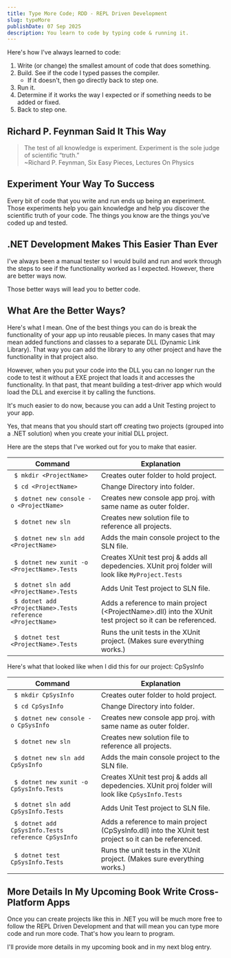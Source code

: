 ```yaml
---
title: Type More Code; RDD - REPL Driven Development 
slug: typeMore 
publishDate: 07 Sep 2025
description: You learn to code by typing code & running it. 
---
```

<!-- Open Graph -->
<meta property="og:title" content="Type More Code: RDD - REPL Driven Development" />
<meta property="og:description" content="You learn to code by typing code & running it" />
<meta property="og:image" content="https://allos.dev/assets/allosDevLogo-1.webp?v=3"  />
<meta property="og:url" content="https://allos.dev/blog/typeMore" />
<meta property="og:type" content="article" />

<!-- Twitter Card -->
<meta name="twitter:card" content="summary_large_image" />
<meta name="twitter:title" content="WType More Code: RDD - REPL Driven Development") />
<meta name="twitter:description" content="You learn to code by typing code & running it." />
<meta name="twitter:image" content="https://allos.dev/assets/allosDevLogo-1.webp?v=3" />

Here's how I've always learned to code:
1. Write (or change) the smallest amount of code that does something.
2. Build.  See if the code I typed passes the compiler.
   - If it doesn't, then go directly back to step one.
3. Run it.
4. Determine if it works the way I expected or if something needs to be added or fixed.
5. Back to step one.

## Richard P. Feynman Said It This Way
<blockquote>The test of all knowledge is experiment. Experiment is the sole judge of scientific “truth.”
<br>~Richard P. Feynman, Six Easy Pieces, Lectures On Physics</blockquote>

## Experiment Your Way To Success
Every bit of code that you write and run ends up being an experiment.  Those experiments help you gain knowledge and help you discover the scientific truth of your code.  The things you know are the things you've coded up and tested.

## .NET Development Makes This Easier Than Ever
I've always been a manual tester so I would build and run and work through the steps to see if the functionality worked as I expected.  However, there are better ways now.

Those better ways will lead you to better code.

## What Are the Better Ways?
Here's what I mean.  One of the best things you can do is break the functionality of your app up into reusable pieces.  In many cases that may mean added functions and classes to a separate DLL (Dynamic Link Library).  That way you can add the library to any other project and have the functionality in that project also.

However, when you put your code into the DLL you can no longer run the code to test it without a EXE project that loads it and accesses the functionality.  In that past, that meant building a test-driver app which would load the DLL and exercise it by calling the functions.

It's much easier to do now, because you can add a Unit Testing project to your app.

Yes, that means that you should start off creating two projects (grouped into a .NET solution) when you create your initial DLL project.

Here are the steps that I've worked out for you to make that easier.

|       Command                                |                  Explanation              |
|----------------------------------------------|-------------------------------------------|
|<code> $ mkdir &lt;ProjectName&gt; </code> | Creates outer folder to hold project.      |
|<code> $ cd &lt;ProjectName&gt; </code>    | Change Directory into folder.              |
|<code> $ dotnet new console -o &lt;ProjectName&gt; </code> | Creates new console app proj. with same name as outer folder. |
|<code> $ dotnet new sln </code> | Creates new solution file to reference all projects.      |
|<code> $ dotnet new sln add &lt;ProjectName&gt; </code> | Adds the main console project to the SLN file.|
|<code> $ dotnet new xunit -o &lt;ProjectName&gt;.Tests </code> | Creates XUnit test proj &amp; adds all depedencies. XUnit proj folder will look like `MyProject.Tests` |
|<code> $ dotnet sln add &lt;ProjectName&gt;.Tests </code> | Adds Unit Test project to SLN file. |
|<code> $ dotnet add &lt;ProjectName&gt;.Tests reference &lt;ProjectName&gt; </code> | Adds a reference to main project (&lt;ProjectName&gt;.dll) into the XUnit test project so it can be referenced.      |
|<code> $ dotnet test &lt;ProjectName&gt;.Tests </code> | Runs the unit tests in the XUnit project. (Makes sure everything works.) |

Here's what that looked like when I did this for our project: CpSysInfo

|       Command                                |                  Explanation              |
|----------------------------------------------|-------------------------------------------|
|<code> $ mkdir CpSysInfo </code> | Creates outer folder to hold project.      |
|<code> $ cd CpSysInfo </code>    | Change Directory into folder.              |
|<code> $ dotnet new console -o CpSysInfo </code> | Creates new console app proj. with same name as outer folder. |
|<code> $ dotnet new sln </code> | Creates new solution file to reference all projects.      |
|<code> $ dotnet new sln add CpSysInfo </code> | Adds the main console project to the SLN file.|
|<code> $ dotnet new xunit -o CpSysInfo.Tests </code> | Creates XUnit test proj &amp; adds all depedencies. XUnit proj folder will look like `CpSysInfo.Tests` |
|<code> $ dotnet sln add CpSysInfo.Tests </code> | Adds Unit Test project to SLN file. |
|<code> $ dotnet add CpSysInfo.Tests reference CpSysInfo </code> | Adds a reference to main project (CpSysInfo.dll) into the XUnit test project so it can be referenced.      |
|<code> $ dotnet test CpSysInfo.Tests </code> | Runs the unit tests in the XUnit project. (Makes sure everything works.) |

## More Details In My Upcoming Book Write Cross-Platform Apps
Once you can create projects like this in .NET you will be much more free to follow the REPL Driven Development and that will mean you can type more code and run more code.  That's how you learn to program.

I'll provide more details in my upcoming book and in my next blog entry.
